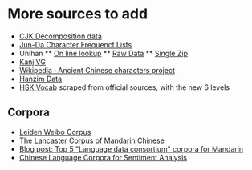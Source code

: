 # More sources to add

* [CJK Decomposition data](http://cjkdecomp.codeplex.com/)
* [Jun-Da Character Frequenct Lists](http://lingua.mtsu.edu/chinese-computing/)
* Unihan
** [On line lookup](http://unicode.org/charts/unihan.html)
** [Raw Data](http://www.unicode.org/Public/UNIDATA/)
** [Single Zip](http://www.unicode.org/Public/UNIDATA/Unihan.zip)
* [KanjiVG](https://github.com/kanjivg/kanjivg)
* [Wikipedia : Ancient Chinese characters project](http://commons.wikimedia.org/wiki/Commons:Ancient_Chinese_characters_project)
* [Hanzim Data](http://interstitiality.net/hanziData.html)
* [HSK Vocab](https://github.com/sawcordwell/HSK-Vocab) scraped from official sources, with the new 6 levels

## Corpora

* [Leiden Weibo Corpus](http://lwc.daanvanesch.nl/)
* [The Lancaster Corpus of Mandarin Chinese](http://www.ota.ox.ac.uk/headers/2474.xml)
* [Blog post: Top 5 "Language data consortium" corpora for Mandarin](http://corplinguistics.wordpress.com/2011/10/30/top-five-ldc-corpora/)
* [Chinese Language Corpora for Sentiment Analysis](https://github.com/Lab41/sunny-side-up/wiki/Chinese-Datasets)
